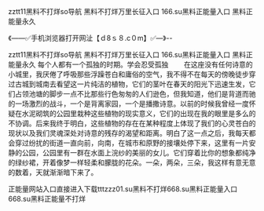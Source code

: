 zztt11黑料不打烊so导航
黑料不打烊万里长征入口
166.su黑料正能量入口
黑料正能量永久


《——✅手机浏览器打开网沚【ｄ8ｓ８.c０m】✅—》--

zztt11黑料不打烊so导航
黑料不打烊万里长征入口
166.su黑料正能量入口
黑料正能量永久
每个人都有一个孤独的时期。学会忍受孤独
　　在这座没有任何诗意的小城里，我厌倦了呼吸那些浮躁苍白和庸俗的空气，我不得不在每天的傍晚徒步穿过古城到城南去看望这一片纯洁的植物，它们的茎叶在春天的阳光下迅速生发，它们占领池塘的脚步一点不比那些行色匆匆的人们逊色，但我知道，他们是背道而驰的一场激烈的战斗，一个是背离家园，一个是播撒诗意。以前的时候我曾经一度怀疑在水泥砌筑的公园里栽种这些植物的现实意义，它们的出现在我的眼里是多么的不协调。后来我终于明白，这些植物的存在在某种程度上体现了我们的心灵苍白的现状以及我们灵魂深处对诗意的残存的渴望和距离。明白了这一点之后，我每天都会穿过纷扰的街道一直向前，向南，在城市和原野的接壤处停下来，这里有一片安静的公园，公园里有一群在水面上浣纱的美丽的女儿。它们穿着比你的想象都纯净的绿纱裙，开着像梦一样轻柔和朦胧的花朵。一朵，两朵，三朵，我这样有意无意的数着，天就渐渐暗下来了。





正能量网站入口直接进入下载tttzzz01.su黑料不打烊668.su黑料正能量入口668.su黑料正能量不打烊

